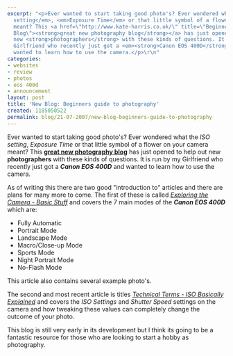 ```yaml
---
excerpt: "<p>Ever wanted to start taking good photo's? Ever wondered what the <em>ISO
  setting</em>, <em>Exposure Time</em> or that little symbol of a flower on your camera
  meant? This <a href=\"http://www.kate-harris.co.uk/\" title=\"Beginners Photography
  Blog\"><strong>great new photography blog</strong></a> has just opened to help out
  new <strong>photographers</strong> with these kinds of questions. It is run by my
  Girlfriend who recently just got a <em><strong>Canon EOS 400D</strong></em> and
  wanted to learn how to use the camera.</p>\r\n"
categories:
- websites
- review
- photos
- eos 400d
- announcement
layout: post
title: 'New Blog: Beginners guide to photography'
created: 1185050522
permalink: blog/21-07-2007/new-blog-beginners-guide-to-photography
---
```

<p>Ever wanted to start taking good photo's? Ever wondered what the <em>ISO setting</em>, <em>Exposure Time</em> or that little symbol of a flower on your camera meant? This <a href="http://www.kate-harris.co.uk/" title="Beginners Photography Blog"><strong>great new photography blog</strong></a> has just opened to help out new <strong>photographers</strong> with these kinds of questions. It is run by my Girlfriend who recently just got a <em><strong>Canon EOS 400D</strong></em> and wanted to learn how to use the camera.</p>
<!--break-->
<p>As of writing this there are two good &quot;introduction to&quot; articles and there are plans for many more to come. The first of these is called <a href="http://www.kate-harris.co.uk/exploring-the-camera-basic-stuff-5" title="How to use the 7 basic modes on the Canon EOS 400D"><em>Exploring the Camera - Basic Stuff</em></a> and covers the 7 main modes of the <em><strong>Canon EOS 400D</strong></em> which are:</p>
<ul>
    <li>Fully Automatic</li>
    <li>Portrait Mode</li>
    <li>Landscape Mode</li>
    <li>Macro/Close-up Mode</li>
    <li>Sports Mode</li>
    <li>Night Portrait Mode</li>
    <li>No-Flash Mode</li>
</ul>
<p>This article also contains several example photo's.</p>
<p>The second and most recent article is titles <a href="http://www.kate-harris.co.uk/technical-terms-iso-basically-explained-6" title="How to use the ISO settings on a Canon EOS 400D"><em>Technical Terms - ISO Basically Explained</em></a> and covers the <em>ISO Settings</em> and <em>Shutter Speed</em> settings on the camera and how tweaking these values can completely change the outcome of your photo.</p>
<p>This blog is still very early in its development but I think its going to be a fantastic resource for those who are looking to start a hobby as photography.</p>
